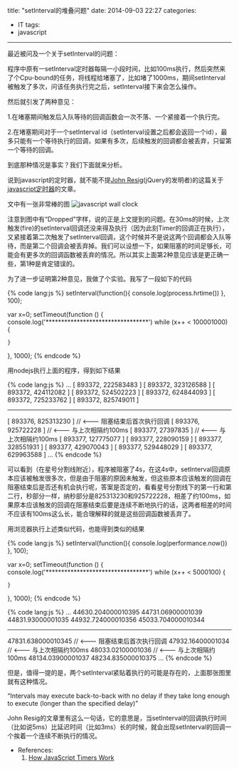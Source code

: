 title: "setInterval的堆叠问题"
date: 2014-09-03 22:27
categories:
- IT
tags:
- javascript
---
最近被问及一个关于setInterval的问题：

程序中原有一setInterval定时器每隔一小段时间，比如100ms执行，然后突然来了个Cpu-bound的任务，将线程给堵塞了，比如堵了1000ms，期间setInterval被触发了多次，问该任务执行完之后，setInterval接下来会怎么操作。

然后就引发了两种意见：

1.在堵塞期间触发后入队等待的回调函数会一次不落、一个紧接着一个执行完。

2.在堵塞期间对于一个setInterval id（setInterval设置之后都会返回一个id），最多只能有一个等待执行的回调，如果有多次，后续触发的回调都会被丢弃，只留第一个等待的回调。

到底那种情况是事实？我们下面就来分析。

说到javascript的定时器，就不能不提[John Resig](http://ejohn.org/about/)(jQuery的发明者)的这篇关于[javascript定时器](http://ejohn.org/blog/how-javascript-timers-work/)的文章。

文中有一张非常棒的图
![javascript wall clock](http://ejohn.org/files/Timers.png)

注意到图中有“Dropped”字样，说的正是上文提到的问题。在30ms的时候，上次触发(fire)的setInterval回调还没来得及执行（因为此刻Timer的回调正在执行），又紧接着第二次触发了setInterval回调，这个时候并不是说这两个回调都会入队等待，而是第二个回调会被丢弃掉。我们可以设想一下，如果阻塞的时间足够长，可能会有更多次的回调函数被丢弃的情况。所以其实上面第2种意见应该是更正确一些，第1种是肯定错误的。

为了进一步证明第2种意见，我做了个实验。我写了一段如下的代码

{% code lang:js %}
setInterval(function(){
    console.log(process.hrtime())
}, 100);

var x=0;
setTimeout(function () {
    console.log('*********************************')
    while (x++ < 100001000) {

    }
}, 1000);
{% endcode %}

用nodejs执行上面的程序，得到如下结果

{% code lang:js %}
...
[ 893372, 222583483 ]
[ 893372, 323126588 ]
[ 893372, 424112082 ]
[ 893372, 524502223 ]
[ 893372, 624844093 ]
[ 893372, 725233762 ]
[ 893372, 825749011 ]
*********************************
[ 893376, 825313230 ]  // <--- 阻塞结束后首次执行回调
[ 893376, 925722228 ]  // <--- 与上次相隔约100ms
[ 893377, 27397835 ]   // <--- 与上次相隔约100ms
[ 893377, 127775077 ]
[ 893377, 228090159 ]
[ 893377, 328551931 ]
[ 893377, 429070043 ]
[ 893377, 529448029 ]
[ 893377, 629963588 ]
...
{% endcode %}

可以看到（在星号分割线附近），程序被阻塞了4s，在这4s中，setInterval回调原本应该被触发很多次，但是由于阻塞的原因未触发，但这些原本应该触发的回调在阻塞结束后是否还有机会执行呢，答案是否定的，看看星号分割线下的第一行和第二行，秒部分一样，纳秒部分是825313230和925722228，相差了约100ms，如果原本应该触发的回调在阻塞结束后要是连续不断地执行的话，这两者相差的时间不应该有100ms这么长，能合理解释的就是这些回调函数被丢弃了。

用浏览器执行上述类似代码，也能得到类似的结果

{% code lang:js %}
setInterval(function(){
    console.log(performance.now())
}, 100);

var x=0;
setTimeout(function () {
    console.log('*********************************')
    while (x++ < 5000100) {

    }
}, 1000);
{% endcode %}

{% code lang:js %}
...
44630.204000010395
44731.06900001039
44831.93000001035
44932.724000010356
45033.704000010344
*********************************
47831.638000010345 // <--- 阻塞结束后首次执行回调
47932.16400001034  // <--- 与上次相隔约100ms
48033.02100001036  // <--- 与上次相隔约100ms
48134.03900001037
48234.835000010375
...
{% endcode %}

但是，值得一提的是，两个setInterval紧贴着执行的可能是存在的，上面那张图里就有这种情况。

“Intervals may execute back-to-back with no delay if they take long enough to execute (longer than the specified delay)”

John Resig的文章里有这么一句话，它的意思是，当setInterval的回调执行时间（比如说5ms）比延迟时间（比如3ms）长的时候，就会出现setInterval的回调一个挨着一个连续不断执行的情况。

- References:
    1. [How JavaScript Timers Work](http://ejohn.org/blog/how-javascript-timers-work/)
